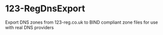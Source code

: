 # 123-RegDnsExport
Export DNS zones from 123-reg.co.uk to BIND compliant zone files for use with real DNS providers
